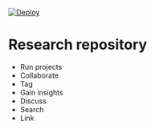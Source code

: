 [![Deploy](https://www.herokucdn.com/deploy/button.svg)](https://heroku.com/deploy)

# Research repository

- Run projects
- Collaborate
- Tag
- Gain insights
- Discuss
- Search
- Link
